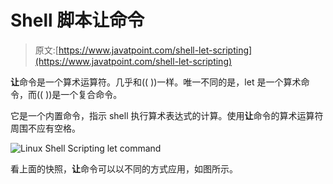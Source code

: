 # Shell 脚本让命令

> 原文:[https://www.javatpoint.com/shell-let-scripting](https://www.javatpoint.com/shell-let-scripting)

**让**命令是一个算术运算符。几乎和(( ))一样。唯一不同的是，let 是一个算术命令，而(( ))是一个复合命令。

它是一个内置命令，指示 shell 执行算术表达式的计算。使用**让**命令的算术运算符周围不应有空格。

![Linux Shell Scripting let command](../Images/2ce6052988180dcbe83dc4a117f57e88.png)

看上面的快照，**让**命令可以以不同的方式应用，如图所示。